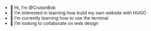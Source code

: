- 👋 Hi, I’m @CruisinBob
- 👀 I’m interested in learning how build my own website with HUGO
- 🌱 I’m currently learning how to use the terminal
- 💞️ I’m looking to collaborate on web design

<!---
CruisinBob/CruisinBob is a ✨ special ✨ repository because its `README.md` (this file) appears on your GitHub profile.
You can click the Preview link to take a look at your changes.
--->
